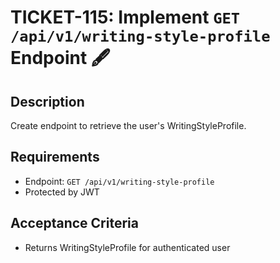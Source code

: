 # TICKET-115: Implement `GET /api/v1/writing-style-profile` Endpoint 🖋️

## Description
Create endpoint to retrieve the user's WritingStyleProfile.

## Requirements
- Endpoint: `GET /api/v1/writing-style-profile`
- Protected by JWT

## Acceptance Criteria
- Returns WritingStyleProfile for authenticated user 